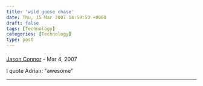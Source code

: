 ```yaml
---
title: 'wild goose chase'
date: Thu, 15 Mar 2007 14:59:53 +0000
draft: false
tags: [Technology]
categories: [Technology]
type: post
---
```



#### 
[Jason Connor](http://glutt.com "jlc@glutt.com") - <time datetime="2007-03-15 12:48:16">Mar 4, 2007</time>

I quote Adrian: "awesome"
<hr />
